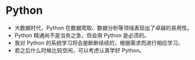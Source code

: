 # Python
- 大数据时代，Python 在数据爬取、数据分析等领域表现出了卓越的易用性。
- Python 精通尚不是当务之急，但会用 Python 是必须的。
- 我对 Python 的系统学习将会是断断续续的，根据需求而进行相应学习。
- 若之后什么时候比较空闲，可以考虑认真学好 Python。